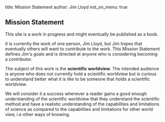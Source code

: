 title: Mission Statement
author: Jim Lloyd
not_on_menu: true

## Mission Statement 

This site is a work in progress and might eventually be published as a book. 

It is currently the work of one person, Jim Lloyd, but Jim hopes that eventually others will want to contribute to the work. This Mission Statement defines Jim's goals and is directed at anyone who is considering becoming a contributor.

The subject of this work is the **scientific worldview**. The intended audience is anyone who does not currently hold a scientific worldview but is curious to understand better what it is *like* to be someone that holds a scientific worldview.

We will consider it a success whenever a reader gains a good enough understanding of the scientific worldview that they understand the scientific method and have a realistic understanding of the capabilities and limitations of science as compared to the capabilities and limitations for other world view, i.e other ways of knowing.
